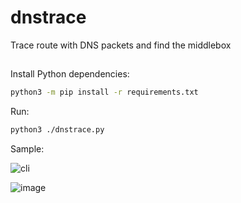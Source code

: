 # dnstrace
Trace route with DNS packets and find the middlebox


## 

Install Python dependencies:

```sh
python3 -m pip install -r requirements.txt
```

Run:

```sh
python3 ./dnstrace.py
```

Sample:

![cli](https://user-images.githubusercontent.com/12384263/137605764-edbd2536-c3f1-47ff-83ee-6dbc559b2437.png)

![image](https://user-images.githubusercontent.com/12384263/137605837-c8077a0c-ad73-4a4e-bf80-1cacd14a9eee.png)

